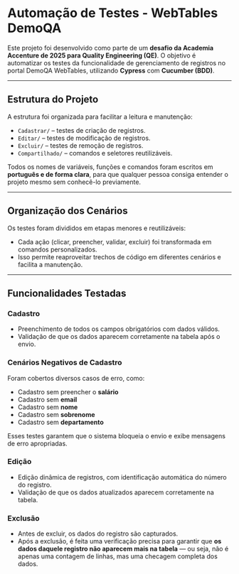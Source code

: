 # Automação de Testes - WebTables DemoQA

Este projeto foi desenvolvido como parte de um **desafio da Academia Accenture de 2025 para Quality Engineering (QE)**. O objetivo é automatizar os testes da funcionalidade de gerenciamento de registros no portal DemoQA WebTables, utilizando **Cypress** com **Cucumber (BDD)**.

---

## Estrutura do Projeto

A estrutura foi organizada para facilitar a leitura e manutenção:

- `Cadastrar/` – testes de criação de registros.
- `Editar/` – testes de modificação de registros.
- `Excluir/` – testes de remoção de registros.
- `Compartilhado/` – comandos e seletores reutilizáveis.

Todos os nomes de variáveis, funções e comandos foram escritos em **português e de forma clara**, para que qualquer pessoa consiga entender o projeto mesmo sem conhecê-lo previamente.

---

## Organização dos Cenários

Os testes foram divididos em etapas menores e reutilizáveis:

- Cada ação (clicar, preencher, validar, excluir) foi transformada em comandos personalizados.
- Isso permite reaproveitar trechos de código em diferentes cenários e facilita a manutenção.

---

## Funcionalidades Testadas

### Cadastro
- Preenchimento de todos os campos obrigatórios com dados válidos.
- Validação de que os dados aparecem corretamente na tabela após o envio.

### Cenários Negativos de Cadastro
Foram cobertos diversos casos de erro, como:

- Cadastro sem preencher o **salário**
- Cadastro sem **email**
- Cadastro sem **nome**
- Cadastro sem **sobrenome**
- Cadastro sem **departamento**

Esses testes garantem que o sistema bloqueia o envio e exibe mensagens de erro apropriadas.

### Edição
- Edição dinâmica de registros, com identificação automática do número do registro.
- Validação de que os dados atualizados aparecem corretamente na tabela.

### Exclusão
- Antes de excluir, os dados do registro são capturados.
- Após a exclusão, é feita uma verificação precisa para garantir que **os dados daquele registro não aparecem mais na tabela** — ou seja, não é apenas uma contagem de linhas, mas uma checagem completa dos dados.

